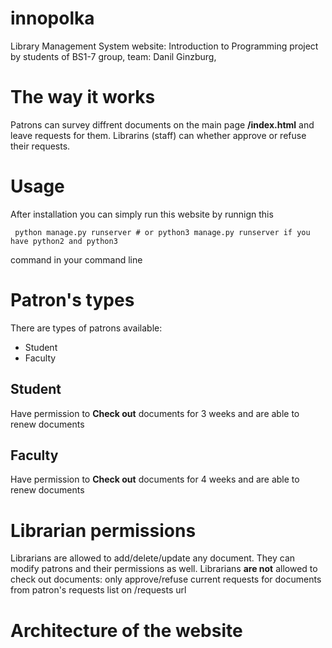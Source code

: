 # innopolka
Library Management System website: Introduction to Programming project by students of BS1-7 group, team: Danil Ginzburg, 

# The way it works
Patrons can survey diffrent documents on the main page <strong>/index.html</strong> and leave requests for them. Librarins (staff) can whether 
approve or refuse their requests. 

# Usage
After installation you can simply run this website by runnign this

     python manage.py runserver # or python3 manage.py runserver if you have python2 and python3
     
command in your command line

# Patron's types
There are types of patrons available: 
<ul>
  <li> Student </li>
  <li> Faculty </li>
</ul>

## Student
Have permission to <strong>Check out</strong> documents for 3 weeks and are able to renew documents
## Faculty
Have permission to <strong>Check out</strong> documents for 4 weeks and are able to renew documents
# Librarian permissions
Librarians are allowed to add/delete/update any document. They can modify patrons and their permissions as well.
Librarians <strong>are not</strong> allowed to check out documents: only approve/refuse current requests for documents from 
patron's requests list on /requests url
  
# Architecture of the website
<img src="">

